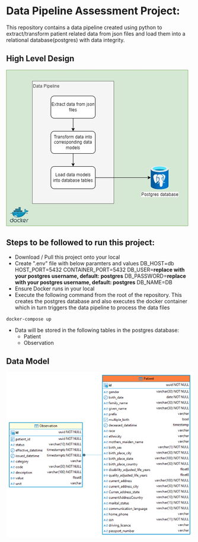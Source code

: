 # Data Pipeline Assessment Project:

This repository contains a data pipeline created using python to extract/transform patient related data from json files and load them into a relational database(postgres) with data integrity.

## High Level Design

![HLD](docs/images/HLD.jpg)

## Steps to be followed to run this project:
- Download / Pull this project onto your local
- Create ".env" file with below paramters and values
    DB_HOST=db
    HOST_PORT=5432
    CONTAINER_PORT=5432
    DB_USER=**replace with your postgres username, default: postgres**
    DB_PASSWORD=**replace with your postgres username, default: postgres**
    DB_NAME=DB
- Ensure Docker runs in your local
- Execute the following command from the root of the repository. This creates the postgres database and also executes the docker container which in turn triggers the data pipeline to process the data files
```
docker-compose up
```
- Data will be stored in the following tables in the postgres database:
    - Patient
    - Observation

## Data Model

![dataModel](docs/images/dataModel.png)
